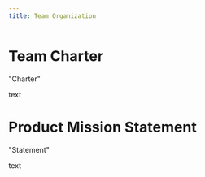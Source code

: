 ```yaml
---
title: Team Organization
---
```

# Team Charter
"Charter"

text

# Product Mission Statement
"Statement"

text

